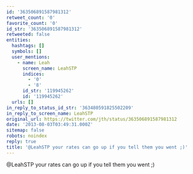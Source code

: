 ```yaml
---
id: '363506891587981312'
retweet_count: '0'
favorite_count: '0'
id_str: '363506891587981312'
retweeted: false
entities:
  hashtags: []
  symbols: []
  user_mentions:
    - name: Leah
      screen_name: LeahSTP
      indices:
        - '0'
        - '8'
      id_str: '119945262'
      id: '119945262'
  urls: []
in_reply_to_status_id_str: '363480591825502209'
in_reply_to_screen_name: LeahSTP
original_url: https://twitter.com/jth/status/363506891587981312
date: '2013-08-03T03:49:31.000Z'
sitemap: false
robots: noindex
reply: true
title: '@LeahSTP your rates can go up if you tell them you went ;)'
---
```


@LeahSTP your rates can go up if you tell them you went ;)